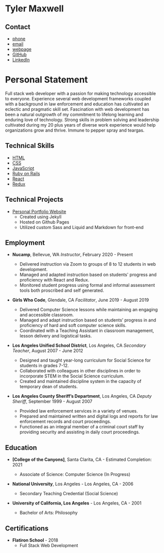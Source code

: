 
# Tyler Maxwell

## Contact

- [phone]
- [email]
- [webpage]
- [GitHub]
- [LinkedIn]

# Personal Statement

Full stack web developer with a passion for making technology accessible to everyone.  Experience several web development frameworks coupled with a background in law enforcement and education has cultivated an eclectic and pragmatic skill set. Fascination with web development has been a natural outgrowth of my commitment to lifelong learning and enduring love of technology. Strong skills in problem solving and leadership cultivated during my 20 plus years of diverse work experience would help organizations grow and thrive. Immune to pepper spray and teargas. 

## Technical Skills

- [HTML]()
- [CSS]()
- [JavaScript]()
- [Ruby on Rails]()
- [React]()
- [Redux]()

## Technical Projects

- [Personal Portfolio Website]
  + Created using Jekyll 
  + Hosted on Github Pages
  + Utilized custom Sass and Liquid and Markdown for front-end

## Employment

- **Nucamp**, Bellevue, WA *Instructor*, February 2020 - Present
  + Delivered instruction via Zoom to groups of 8 to 12 students in web development.
  + Managed and adapted instruction based on students' progress and proficiency with React and Redux. 
  + Monitored student progress using formal and informal assessment tools both proscribed and self generated. 

- **Girls Who Code**, Glendale, CA *Facilitator*, June 2019 - August 2019
  + Delivered Computer Science lessons while maintaining an engaging and accessible classroom. 
  + Managed and adapt instruction based on students’ progress in and proficiency of hard and soft computer science skills. 
  + Coordinated with a Teaching Assistant in classroom management, lesson delivery and logistical tasks.

- **Los Angeles Unified School District**, Los Angeles, CA *Secondary Teacher*, August 2007 - June 2012
  + Designed and taught year-long curriculum for Social Science for students in grades 7-12.
  + Collaborated with colleagues in other disciplines in order to incorporate STEM in the Social Science curriculum.
  + Created and maintained discipline system in the capacity of temporary dean of students.


- **Los Angeles County Sheriff’s Department**, Los Angeles, CA *Deputy Sheriff*, September 1999 - August 2007
  + Provided law enforcement services in a variety of venues.
  + Prepared and maintained written and digital logs and reports for law enforcement records and court proceedings.
  + Functioned as an integral member of a criminal court staff by providing security and assisting in daily court proceedings.


## Education

- **[College of the Canyons]**, Santa Clarita, CA - Estimated Completion: 2021
  + Associate of Science: Computer Science (In Progress) 

- **National University**, Los Angeles - Los Angeles, CA - 2006
  + Secondary Teaching Credential (Social Science) 

- **University of California, Los Angeles** - Los Angeles, CA - 2001 
  + Bachelor of Arts: Philosophy

## Certifications

- **Flatiron School** - 2018
  + Full Stack Web Development

[phone]:tel:8185191814
[webpage]:https://www.tylermaxwell.co
[email]: mailto:tylermaxwell661@gmail.com
[GitHub]:https://github.com/tmax818
[Twitter]:https://twitter.com/tmax818
[LinkedIn]:https://www.linkedin.com/in/tylermaxwell
[Personal Portfolio Website]:https://www.tylermaxwell.co